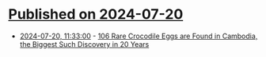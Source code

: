# [Published on 2024-07-20](index.md)

* [2024-07-20, 11:33:00](https://soylentnews.org/article.pl?sid=24/07/19/1740218&from=rss) - [106 Rare Crocodile Eggs are Found in Cambodia, the Biggest Such Discovery in 20 Years](https://soylentnews.org/article.pl?sid=24/07/19/1740218&from=rss)
